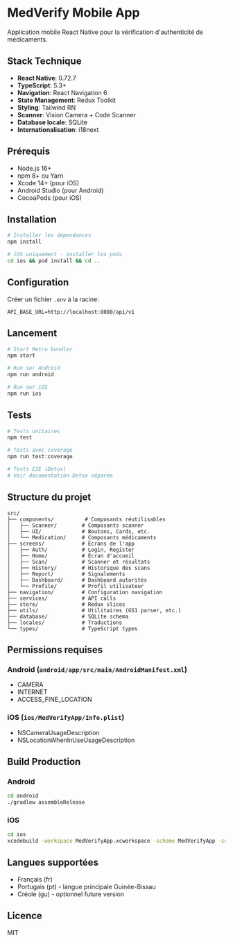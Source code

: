 # MedVerify Mobile App

Application mobile React Native pour la vérification d'authenticité de médicaments.

## Stack Technique

- **React Native**: 0.72.7
- **TypeScript**: 5.3+
- **Navigation**: React Navigation 6
- **State Management**: Redux Toolkit
- **Styling**: Tailwind RN
- **Scanner**: Vision Camera + Code Scanner
- **Database locale**: SQLite
- **Internationalisation**: i18next

## Prérequis

- Node.js 16+
- npm 8+ ou Yarn
- Xcode 14+ (pour iOS)
- Android Studio (pour Android)
- CocoaPods (pour iOS)

## Installation

```bash
# Installer les dépendances
npm install

# iOS uniquement - installer les pods
cd ios && pod install && cd ..
```

## Configuration

Créer un fichier `.env` à la racine:

```env
API_BASE_URL=http://localhost:8080/api/v1
```

## Lancement

```bash
# Start Metro bundler
npm start

# Run sur Android
npm run android

# Run sur iOS
npm run ios
```

## Tests

```bash
# Tests unitaires
npm test

# Tests avec coverage
npm run test:coverage

# Tests E2E (Detox)
# Voir documentation Detox séparée
```

## Structure du projet

```
src/
├── components/          # Composants réutilisables
│   ├── Scanner/        # Composants scanner
│   ├── UI/             # Boutons, Cards, etc.
│   └── Medication/     # Composants médicaments
├── screens/            # Écrans de l'app
│   ├── Auth/           # Login, Register
│   ├── Home/           # Écran d'accueil
│   ├── Scan/           # Scanner et résultats
│   ├── History/        # Historique des scans
│   ├── Report/         # Signalements
│   ├── Dashboard/      # Dashboard autorités
│   └── Profile/        # Profil utilisateur
├── navigation/         # Configuration navigation
├── services/           # API calls
├── store/              # Redux slices
├── utils/              # Utilitaires (GS1 parser, etc.)
├── database/           # SQLite schema
├── locales/            # Traductions
└── types/              # TypeScript types
```

## Permissions requises

### Android (`android/app/src/main/AndroidManifest.xml`)
- CAMERA
- INTERNET
- ACCESS_FINE_LOCATION

### iOS (`ios/MedVerifyApp/Info.plist`)
- NSCameraUsageDescription
- NSLocationWhenInUseUsageDescription

## Build Production

### Android

```bash
cd android
./gradlew assembleRelease
```

### iOS

```bash
cd ios
xcodebuild -workspace MedVerifyApp.xcworkspace -scheme MedVerifyApp -configuration Release
```

## Langues supportées

- Français (fr)
- Portugais (pt) - langue principale Guinée-Bissau
- Créole (gu) - optionnel future version

## Licence

MIT


